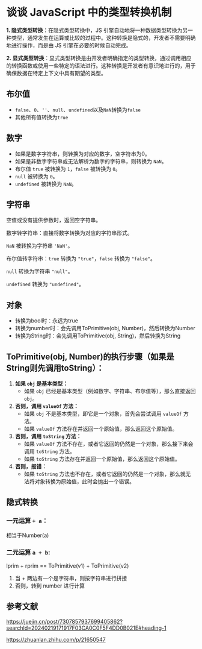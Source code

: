 # 谈谈 JavaScript 中的类型转换机制

**1. 隐式类型转换**：在隐式类型转换中，JS 引擎自动地将一种数据类型转换为另一种类型，通常发生在运算或比较的过程中。这种转换是隐式的，开发者不需要明确地进行操作，而是由 JS 引擎在必要的时候自动完成。

**2. 显式类型转换**：显式类型转换是由开发者明确指定的类型转换，通过调用相应的转换函数或使用一些特定的语法进行。这种转换是开发者有意识地进行的，用于确保数据在特定上下文中具有期望的类型。

## 布尔值

- `false`、`0`、`''`、`null`、`undefined`以及`NaN`转换为`false`
- 其他所有值转换为`true`

## 数字

- 如果是数字字符串，则转换为对应的数字，空字符串为0。
- 如果是非数字字符串或无法解析为数字的字符串，则转换为 `NaN`。
- 布尔值 `true` 被转换为 `1`，`false` 被转换为 `0`。
- `null` 被转换为 `0`。
- `undefined` 被转换为 `NaN`。

## 字符串

空值或没有提供参数时，返回空字符串。

数字转字符串：直接将数字转换为对应的字符串形式。

`NaN` 被转换为字符串 `'NaN'`。

布尔值转字符串：`true` 转换为 `"true"`，`false` 转换为 `"false"`。

`null` 转换为字符串 `"null"`。

`undefined` 转换为 `"undefined"`。

## 对象

- 转换为bool时：永远为true
- 转换为number时：会先调用ToPrimitive(obj, Number)，然后转换为Number
- 转换为String时：会先调用ToPrimitive(obj, String)，然后转换为String



## ToPrimitive(obj, Number)的执行步骤（如果是String则先调用toString）：

1. **如果 `obj` 是基本类型：**
   - 如果 `obj` 已经是基本类型（例如数字、字符串、布尔值等），那么直接返回 `obj`。
2. **否则，调用 `valueOf` 方法：**
   - 如果 `obj` 不是基本类型，即它是一个对象，首先会尝试调用 `valueOf` 方法。
   - 如果 `valueOf` 方法存在并返回一个原始值，那么返回这个原始值。
3. **否则，调用 `toString` 方法：**
   - 如果 `valueOf` 方法不存在，或者它返回的仍然是一个对象，那么接下来会调用 `toString` 方法。
   - 如果 `toString` 方法存在并返回一个原始值，那么返回这个原始值。
4. **否则，报错：**
   - 如果 `toString` 方法也不存在，或者它返回的仍然是一个对象，那么就无法将对象转换为原始值，此时会抛出一个错误。

## 隐式转换

### 一元运算 `+ a`：

相当于Number(a)

### 二元运算 `a + b`:

lprim + rprim == ToPrimitive(v1) + ToPrimitive(v2)

1. 当 + 两边有一个是字符串，则按字符串进行拼接
2. 否则，转到 number 进行计算

## 参考文献

https://juejin.cn/post/7307857937699405862?searchId=20240219171917F03CA0C0F5F4DD0B021E#heading-1

https://zhuanlan.zhihu.com/p/21650547